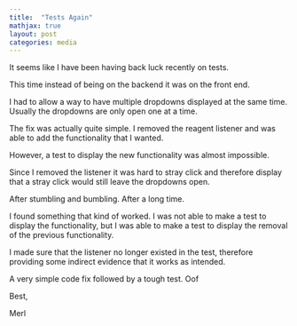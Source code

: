 ```yaml
---
title:  "Tests Again"
mathjax: true
layout: post
categories: media
---
```


It seems like I have been having back luck recently on tests. 

This time instead of being on the backend it was on the front end. 

I had to allow a way to have multiple dropdowns displayed at the same time. Usually the dropdowns are only open one at a time. 

The fix was actually quite simple. I removed the reagent listener and was able to add the functionality that I wanted. 

However, a test to display the new functionality was almost impossible. 

Since I removed the listener it was hard to stray click and therefore display that a stray click would still leave the dropdowns open. 

After stumbling and bumbling. After a long time. 

I found something that kind of worked. I was not able to make a test to display the functionality, but I was able to make a test to display the removal of the previous functionality. 

I made sure that the listener no longer existed in the test, therefore providing some indirect evidence that it works as intended. 

A very simple code fix followed by a tough test. Oof

Best, 

Merl

